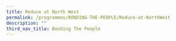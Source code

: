 ```yaml
---
title: Reduce at North West
permalink: /programmes/BONDING-THE-PEOPLE/Reduce-at-NorthWest
description: ""
third_nav_title: Bonding The People
---
```







